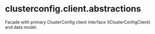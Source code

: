 # clusterconfig.client.abstractions
Facade with primary ClusterConfig client interface (IClusterConfigClient) and data model.
